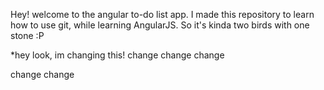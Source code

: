 Hey! welcome to the angular to-do list app. I made this repository to learn how to use git, while learning AngularJS. So it's kinda two birds with one stone :P 

*hey look, im changing this! 
change 
 change
 change

 change
 change